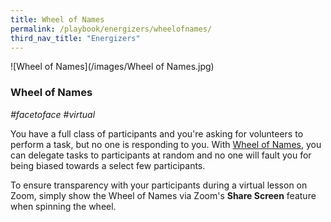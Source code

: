 ```yaml
---
title: Wheel of Names
permalink: /playbook/energizers/wheelofnames/
third_nav_title: "Energizers"
---
```

![Wheel of Names](/images/Wheel of Names.jpg)
### Wheel of Names 
*#facetoface #virtual*

You have a full class of participants and you're asking for volunteers to perform a task, but no one is responding to you. With [Wheel of Names](https://wheelofnames.com/), you can delegate tasks to participants at random and no one will fault you for being biased towards a select few participants. 

To ensure transparency with your participants during a virtual lesson on Zoom, simply show the Wheel of Names via Zoom's **Share Screen** feature when spinning the wheel.
